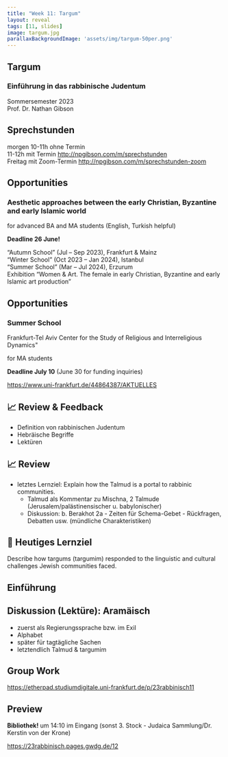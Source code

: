 ```yaml
---
title: "Week 11: Targum"
layout: reveal
tags: [11, slides]
image: targum.jpg
parallaxBackgroundImage: 'assets/img/targum-50per.png'
---
```


## Targum

### Einführung in das rabbinische Judentum

Sommersemester 2023  
Prof. Dr. Nathan Gibson

## Sprechstunden

morgen 10-11h ohne Termin  
11-12h mit Termin <http://npgibson.com/m/sprechstunden>  
Freitag mit Zoom-Termin <http://npgibson.com/m/sprechstunden-zoom>  

## Opportunities

### Aesthetic approaches between the early Christian, Byzantine and early Islamic world

for advanced BA and MA students (English, Turkish helpful)

**Deadline 26 June!**

“Autumn School” (Jul – Sep 2023), Frankfurt & Mainz  
“Winter School” (Oct 2023 – Jan 2024), Istanbul  
“Summer School” (Mar – Jul 2024), Erzurum  
Exhibition “Women & Art. The female in early Christian, Byzantine and early Islamic art production”

## Opportunities

### Summer School
Frankfurt-Tel Aviv Center for the Study of Religious and Interreligious Dynamics"

for MA students

**Deadline July 10** (June 30 for funding inquiries)

<https://www.uni-frankfurt.de/44864387/AKTUELLES>

<!-- ## Upcoming 

-  -->

## 📈 Review & Feedback

- Definition von rabbinischen Judentum
- Hebräische Begriffe
- Lektüren

## 📈 Review

- letztes Lernziel: Explain how the Talmud is a portal to rabbinic communities.
  - Talmud als Kommentar zu Mischna, 2 Talmude (Jerusalem/palästinensischer u. babylonischer)
  - Diskussion: b. Berakhot 2a - Zeiten für Schema-Gebet - Rückfragen, Debatten usw. (mündliche Charakteristiken)

## 🧭 Heutiges Lernziel

Describe how targums (targumim) responded to the linguistic and cultural challenges Jewish communities faced.

## Einführung

## Diskussion (Lektüre): Aramäisch

- zuerst als Regierungssprache bzw. im Exil
- Alphabet
- später für tagtägliche Sachen
- letztendlich Talmud & targumim

## Group Work

<https://etherpad.studiumdigitale.uni-frankfurt.de/p/23rabbinisch11>


## Preview

**Bibliothek!** um 14:10 im Eingang (sonst 3. Stock - Judaica Sammlung/Dr. Kerstin von der Krone)

<https://23rabbinisch.pages.gwdg.de/12>



